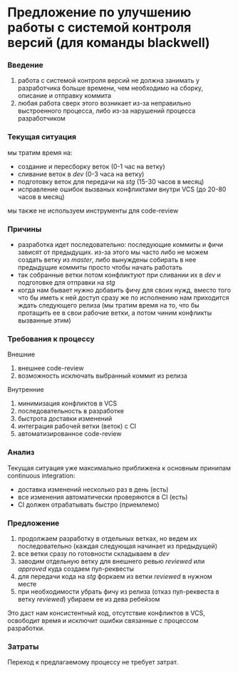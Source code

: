 # Предложение по улучшению работы с системой контроля версий (для команды blackwell)

### Введение

1. работа с системой контроля версий не должна занимать у разработчика больше времени, чем необходимо на сборку, описание и отправку коммита
2. любая работа сверх этого возникает из-за неправильно выстроенного процесса, либо из-за нарушений процесса разработчиком 

### Текущая ситуация

мы тратим время на:
- создание и пересборку веток (0-1 час на ветку)
- сливание веток в *dev* (0-3 часа на ветку)
- подготовку веток для передачи на *stg* (15-30 часов в месяц)
- исправление ошибок вызваных конфликтами внутри VCS (до 20-80 часов в месяц)

мы также не используем инструменты для code-review

### Причины

- разработка идет последовательно: последующие коммиты и фичи зависят от предыдущих.
  из-за этого мы часто либо не можем создать ветку из *master*, либо вынуждены собирать в нее предыдущие коммиты просто чтобы начать работать
- так собранные ветки потом конфликтуют при сливании их в *dev* и подготовке для отправки на *stg*
- когда нам бывает нужно добавить фичу для своих нужд, вместо того что бы иметь к ней доступ сразу же по исполнению нам приходится ждать
  следующего релиза (мы тратим время на то, что бы протащить ее в свои рабочие ветки, а потом чиним конфликты вызванные этим) 

### Требования к процессу

Внешние
1. внешнее code-review
2. возможность исключать выбранный коммит из релиза

Внутренние
1. минимизация конфликтов в VCS
2. последовательность в разработке
3. быстрота доставки изменений
4. интеграция рабочей ветки (веток) с CI
5. автоматизированное code-review

### Анализ

Текущая ситуация уже максимально приближена к основным принипам continuous integration:
- доставка изменений несколько раз в день (есть)
- все изменения автоматически проверяются в CI (eсть)
- CI должен отрабатывать быстро (приемлемо)

### Предложение

1. продолжаем разработку в отдельных ветках, но ведем их последовательно (каждая следующая начинает из предыдущей)
2. все ветки сразу по готовности складываем в *dev*
3. заводим отдельную ветку для внешнего ревью *reviewed* или *approved* куда создаем пул-реквесты
4. для передачи кода на *stg* форкаем из ветки *reviewed* в нужном месте
5. при необходимости убрать фичу из релиза (отказ пул-реквеста в ветку *reviewed*) убираем ее из дева ребейзом

Это даст нам консистентный код, отсутствие конфликтов в VCS, освободит время и исключит ошибки связанные с процессом разработки.

### Затраты

Переход к предлагаемому процессу не требует затрат.
